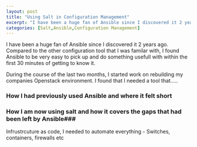 ```yaml
---
layout: post
title: "Using Salt in Configuration Management"
excerpt: "I have been a huge fan of Ansible since I discovered it 2 years ago. Compared to the other configuration tool that I was familar with, I found Ansible to be very easy to pick up... "
categories: [Salt,Ansible,Configuration Management]
---
```


I have been a huge fan of Ansible since I discovered it 2 years ago. Compared to the other configuration tool that I was familar with, I found Ansible to be very easy to pick up and do something usefull with within the first 30 minutes of getting to know it.

During the course of the last two months, I started work on rebuilding my companies Openstack environment. I found that I needed a tool that.....

### How I had previously used Ansible and where it felt short ###


### How I am now using salt and how it covers the gaps that had been left by Ansible###

Infrustrcuture as code, I needed to automate everything - Switches, containers, firewalls etc
